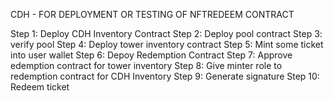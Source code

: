CDH - FOR DEPLOYMENT OR TESTING OF NFTREDEEM CONTRACT

Step 1: Deploy CDH Inventory Contract
Step 2: Deploy pool contract
Step 3: verify pool
Step 4: Deploy tower inventory contract
Step 5: Mint some ticket into user wallet
Step 6: Depoy Redemption Contract
Step 7: Approve edemption contract for tower inventory
Step 8: Give minter role to redemption contract for CDH Inventory
Step 9: Generate signature
Step 10: Redeem ticket
